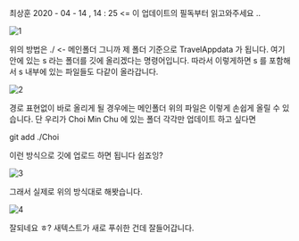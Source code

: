 최상훈 2020 - 04 - 14 , 14 : 25 <= 이 업데이트의 필독부터 읽고와주세요 ..

![1](https://user-images.githubusercontent.com/49302859/79190319-f9ba8e80-7e5e-11ea-9de2-455932612426.PNG)

위의 방법은 ./ <- 메인폴더 그니까 제 폴더 기준으로 TravelAppdata 가 됩니다. 여기 안에 있는 s 라는 폴더를 깃에 올리겠다는 명령어입니다.
따라서 이렇게하면 s 를 포함해서 s 내부에 있는 파일들도 다같이 올라갑니다.


![2](https://user-images.githubusercontent.com/49302859/79190321-fa532500-7e5e-11ea-8a80-50e7b9687d8f.PNG)

경로 표현없이 바로 올리게 될 경우에는 메인폴더 위의 파일은 이렇게 손쉽게 올릴 수 있습니다. 
단 우리가 Choi Min Chu 에 있는 폴더 각각만 업데이트 하고 싶다면

git add ./Choi 

이런 방식으로 깃에 업로드 하면 됩니다 쉽죠잉?

![3](https://user-images.githubusercontent.com/49302859/79190786-17d4be80-7e60-11ea-86fc-05de5ae655d1.PNG)

그래서 실제로 위의 방식대로 해봣습니다.

![4](https://user-images.githubusercontent.com/49302859/79190790-1905eb80-7e60-11ea-83a0-8d5858075c3e.PNG)

잘되네요 ㅎ? 새텍스트가 새로 푸쉬한 건데 잘들어갑니다.
